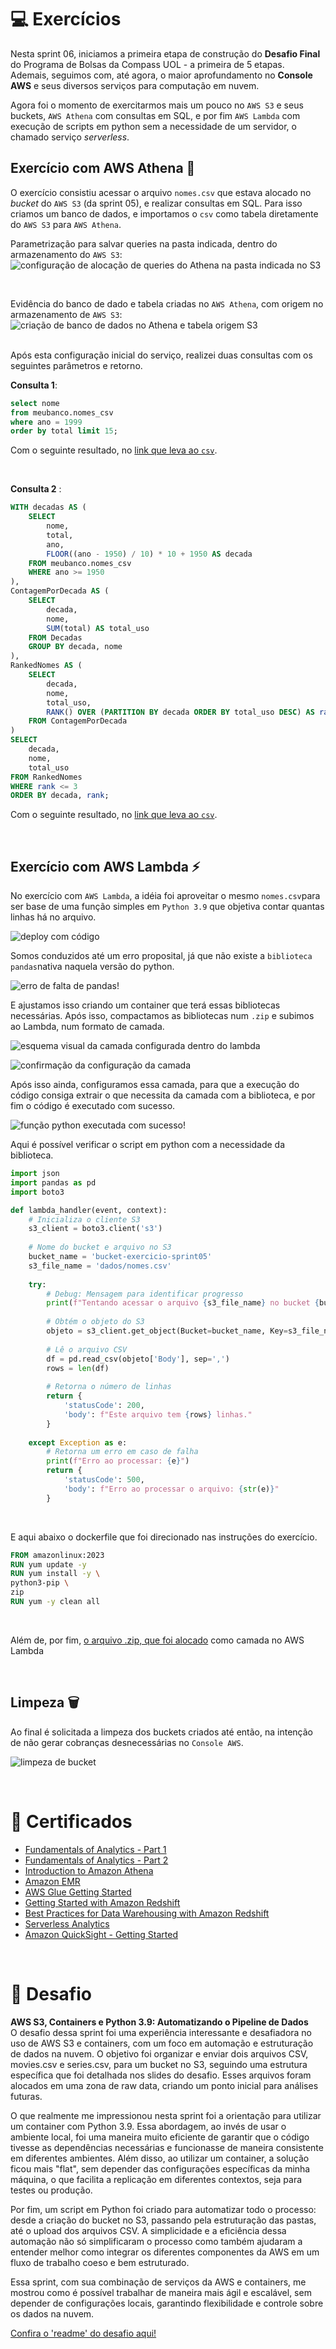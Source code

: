# 💻 Exercícios

Nesta sprint 06, iniciamos a primeira etapa de construção do **Desafio Final** do Programa de Bolsas da Compass UOL - a primeira de 5 etapas.
Ademais, seguimos com, até agora, o maior aprofundamento no **Console AWS** e seus diversos serviços para computação em nuvem. 

Agora foi o momento de exercitarmos mais um pouco no `AWS S3` e seus buckets, `AWS Athena` com consultas em SQL, e por fim `AWS Lambda` com execução de scripts em python sem a necessidade de um servidor, o chamado serviço *serverless*.

## Exercício com AWS Athena 🦉

O exercício consistiu acessar o arquivo `nomes.csv` que estava alocado no *bucket* do `AWS S3` (da sprint 05), e realizar consultas em SQL. Para isso criamos um banco de dados, e importamos o `csv` como tabela diretamente do `AWS S3` para `AWS Athena`.

Parametrização para salvar queries na pasta indicada, dentro do armazenamento do `AWS S3`:
![configuração de alocação de queries do Athena na pasta indicada no S3](../Sprint06/evidencias/3-lab_aws_athena/1-queries_results_location.png)

<br/>

Evidência do banco de dado e tabela criadas no `AWS Athena`, com origem no armazenamento de `AWS S3`:
![criação de banco de dados no Athena e tabela origem S3](../Sprint06/evidencias/3-lab_aws_athena/2-meubanco_tabela-nomescsv.png)

<br/>
Após esta configuração inicial do serviço, realizei duas consultas com os seguintes parâmetros e retorno.

**Consulta 1**: 
``` sql
select nome 
from meubanco.nomes_csv 
where ano = 1999 
order by total limit 15;
```
Com o seguinte resultado, no [link que leva ao `csv`](../Sprint06/exercicios/3-lab_aws_athena/query1_results.csv).

<br/>

**Consulta 2** : 
``` sql
WITH decadas AS (
    SELECT
        nome,
        total,
        ano,
        FLOOR((ano - 1950) / 10) * 10 + 1950 AS decada
    FROM meubanco.nomes_csv
    WHERE ano >= 1950
),
ContagemPorDecada AS (
    SELECT
        decada,
        nome,
        SUM(total) AS total_uso
    FROM Decadas
    GROUP BY decada, nome
),
RankedNomes AS (
    SELECT
        decada,
        nome,
        total_uso,
        RANK() OVER (PARTITION BY decada ORDER BY total_uso DESC) AS rank
    FROM ContagemPorDecada
)
SELECT
    decada,
    nome,
    total_uso
FROM RankedNomes
WHERE rank <= 3
ORDER BY decada, rank;
```
Com o seguinte resultado, no [link que leva ao `csv`](../Sprint06/exercicios/3-lab_aws_athena/query2_results.csv).

<br/>

## Exercício com AWS Lambda ⚡

No exercício com `AWS Lambda`, a idéia foi aproveitar o mesmo `nomes.csv`para ser base de uma função simples em `Python 3.9` que objetiva contar quantas linhas há no arquivo.

![deploy com código](../Sprint06/evidencias/4-lab_aws_lambda/1-deploy.png)

Somos conduzidos até um erro proposital, já que não existe a `biblioteca pandas`nativa naquela versão do python. 

![erro de falta de pandas!](../Sprint06/evidencias/4-lab_aws_lambda/2-pandas-error.png)

E ajustamos isso criando um container que terá essas bibliotecas necessárias. Após isso, compactamos as bibliotecas num `.zip` e subimos ao Lambda, num formato de camada.

![esquema visual da camada configurada dentro do lambda](../Sprint06/evidencias/4-lab_aws_lambda/4-funcao-lambda-com-camada-esquema.png)

![confirmação da configuração da camada](../Sprint06/evidencias/4-lab_aws_lambda/3-pandas-layer.png)


Após isso ainda, configuramos essa camada, para que a execução do código consiga extrair o que necessita da camada com a biblioteca, e por fim o código é executado com sucesso.

![função python executada com sucesso!](../Sprint06/evidencias/4-lab_aws_lambda/6-response.png)

Aqui é possível verificar o script em python com a necessidade da biblioteca.

```python
import json
import pandas as pd
import boto3

def lambda_handler(event, context):
    # Inicializa o cliente S3
    s3_client = boto3.client('s3')
    
    # Nome do bucket e arquivo no S3
    bucket_name = 'bucket-exercicio-sprint05'
    s3_file_name = 'dados/nomes.csv'
    
    try:
        # Debug: Mensagem para identificar progresso
        print(f"Tentando acessar o arquivo {s3_file_name} no bucket {bucket_name}")
        
        # Obtém o objeto do S3
        objeto = s3_client.get_object(Bucket=bucket_name, Key=s3_file_name)
        
        # Lê o arquivo CSV
        df = pd.read_csv(objeto['Body'], sep=',')
        rows = len(df)
        
        # Retorna o número de linhas
        return {
            'statusCode': 200,
            'body': f"Este arquivo tem {rows} linhas."
        }
    
    except Exception as e:
        # Retorna um erro em caso de falha
        print(f"Erro ao processar: {e}")
        return {
            'statusCode': 500,
            'body': f"Erro ao processar o arquivo: {str(e)}"
        }
```

<br/>

E aqui abaixo o dockerfile que foi direcionado nas instruções do exercício.

```dockerfile
FROM amazonlinux:2023
RUN yum update -y
RUN yum install -y \
python3-pip \
zip
RUN yum -y clean all
```
<br/>

Além de, por fim, [o arquivo .zip, que foi alocado](../Sprint06/exercicios/4-lab_aws_lambda/minha-camada-pandas.zip) como camada no AWS Lambda

<br/>

## Limpeza 🗑️

Ao final é solicitada a limpeza dos buckets criados até então, na intenção de não gerar cobranças desnecessárias no `Console AWS`.

![limpeza de bucket](../Sprint06/evidencias/5-lab_aws_limpeza_recursos/bucket-vazio.png)

<br/>

# 📜 Certificados

- [Fundamentals of Analytics - Part 1](../Sprint06/certificados/Analyticsp1.png)
- [Fundamentals of Analytics - Part 2](../Sprint06/certificados/Analyticsp2.png)
- [Introduction to Amazon Athena](../Sprint06/certificados/Athena.png)
- [Amazon EMR](../Sprint06/certificados/EMR.png)
- [AWS Glue Getting Started](../Sprint06/certificados/Glue.png)
- [Getting Started with Amazon Redshift](../Sprint06/certificados/Redshift.png)
- [Best Practices for Data Warehousing with Amazon Redshift](../Sprint06/certificados/Redshift-DW.png)
- [Serverless Analytics](../Sprint06/certificados/Analyticsp1.png)
- [Amazon QuickSight - Getting Started](../Sprint06/certificados/QuickSight.png)

<br/>  
  
# 🧠 Desafio
**AWS S3, Containers e Python 3.9: Automatizando o Pipeline de Dados**  
O desafio dessa sprint foi uma experiência interessante e desafiadora no uso de AWS S3 e containers, com um foco em automação e estruturação de dados na nuvem. O objetivo foi organizar e enviar dois arquivos CSV, movies.csv e series.csv, para um bucket no S3, seguindo uma estrutura específica que foi detalhada nos slides do desafio. Esses arquivos foram alocados em uma zona de raw data, criando um ponto inicial para análises futuras.

O que realmente me impressionou nesta sprint foi a orientação para utilizar um container com Python 3.9. Essa abordagem, ao invés de usar o ambiente local, foi uma maneira muito eficiente de garantir que o código tivesse as dependências necessárias e funcionasse de maneira consistente em diferentes ambientes. Além disso, ao utilizar um container, a solução ficou mais "flat", sem depender das configurações específicas da minha máquina, o que facilita a replicação em diferentes contextos, seja para testes ou produção.

Por fim, um script em Python foi criado para automatizar todo o processo: desde a criação do bucket no S3, passando pela estruturação das pastas, até o upload dos arquivos CSV. A simplicidade e a eficiência dessa automação não só simplificaram o processo como também ajudaram a entender melhor como integrar os diferentes componentes da AWS em um fluxo de trabalho coeso e bem estruturado.

Essa sprint, com sua combinação de serviços da AWS e containers, me mostrou como é possível trabalhar de maneira mais ágil e escalável, sem depender de configurações locais, garantindo flexibilidade e controle sobre os dados na nuvem.

[Confira o 'readme' do desafio aqui!](Desafio/README.md)